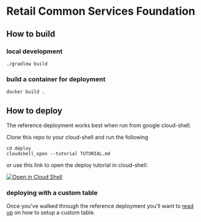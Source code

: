 # Retail Common Services Foundation

## How to build

### local development

```
./gradlew build
```

### build a container for deployment

```
docker build .
```

## How to deploy

The reference deployment works best when run from google cloud-shell.

Clone this repo to your cloud-shell and run the following
```
cd deploy
cloudshell_open --tutorial TUTORIAL.md

```

or use this link to open the deploy tutorial in cloud-shell:

[![Open in Cloud Shell](https://gstatic.com/cloudssh/images/open-btn.svg)](https://ssh.cloud.google.com/cloudshell/editor?cloudshell_git_repo=https%3A%2F%2Fgithub.com%2FGoogleCloudPlatform%2Fretail-common-services&cloudshell_workspace=deploy&cloudshell_tutorial=TUTORIAL.md)

### deploying with a custom table

Once you've walked through the reference deployment you'll want to [read up](deploy/CUSTOM.md) on how to setup a custom table.

